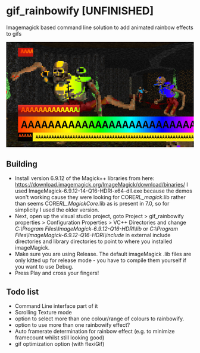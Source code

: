 # gif_rainbowify [UNFINISHED]

Imagemagick based command line solution to add animated rainbow effects to gifs

![dancing rainbow skeletons](https://github.com/Knight-Of-Rueful-Countenance/gif_rainbowify/blob/master/rainbow_skeles.gif?raw=true)

## Building

- Install version 6.9.12 of the Magick++ libraries from here: https://download.imagemagick.org/ImageMagick/download/binaries/
  I used ImageMagick-6.9.12-14-Q16-HDRI-x64-dll.exe because the demos won't working cause they were looking for CORE*RL_magick*.lib
  rather than seems CORE*RL_MagickCore*.lib as is present in 7.0, so for simplicity I used the older version.
- Next, open up the visual studio project, goto Project > gif_rainbowify properties > Configuration Properties > VC++ Directories and change _C:\Program Files\ImageMagick-6.9.12-Q16-HDRI\lib_ or _C:\Program Files\ImageMagick-6.9.12-Q16-HDRI\include_ in external include directories and library directories to point to where you installed imageMagick.
- Make sure you are using Release. The default imageMagick .lib files are only kitted up for release mode - you have to compile them yourself if you want to use Debug.
- Press Play and cross your fingers!

## Todo list

- Command Line interface part of it
- Scrolling Texture mode
- option to select more than one colour/range of colours to rainbowify.
- option to use more than one rainbowify effect?
- Auto framerate determination for rainbow effect (e.g. to minimize framecount whilst still looking good)
- gif optimization option (with flexiGif)
